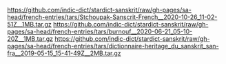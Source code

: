 https://github.com/indic-dict/stardict-sanskrit/raw/gh-pages/sa-head/french-entries/tars/Stchoupak-Sanscrit-French__2020-10-26_11-02-51Z__1MB.tar.gz
https://github.com/indic-dict/stardict-sanskrit/raw/gh-pages/sa-head/french-entries/tars/burnouf__2020-06-21_05-10-20Z__1MB.tar.gz
https://github.com/indic-dict/stardict-sanskrit/raw/gh-pages/sa-head/french-entries/tars/dictionnaire-heritage_du_sanskrit_san-fra__2019-05-15_15-41-49Z__2MB.tar.gz
